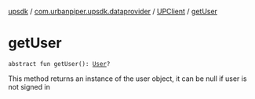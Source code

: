 [upsdk](../../index.md) / [com.urbanpiper.upsdk.dataprovider](../index.md) / [UPClient](index.md) / [getUser](./get-user.md)

# getUser

`abstract fun getUser(): `[`User`](../../com.urbanpiper.upsdk.model/-user/index.md)`?`

This method returns an instance of the user object, it can be null if
user is not signed in

